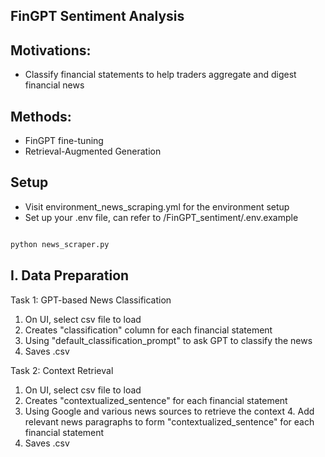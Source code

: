 ## FinGPT Sentiment Analysis

## Motivations:
* Classify financial statements to help traders aggregate and digest financial news
## Methods:
* FinGPT fine-tuning
* Retrieval-Augmented Generation


## Setup

* Visit environment_news_scraping.yml for the environment setup
* Set up your .env file, can refer to /FinGPT_sentiment/.env.example

``` python

python news_scraper.py

```

## I. Data Preparation
Task 1: GPT-based News Classification

1. On UI, select csv file to load
2. Creates "classification" column for each financial statement
3. Using "default_classification_prompt" to ask GPT to classify the news
4. Saves .csv

Task 2: Context Retrieval

1. On UI, select csv file to load
2. Creates "contextualized_sentence" for each financial statement
3. Using Google and various news sources to retrieve the context
   4. Add relevant news paragraphs to form "contextualized_sentence" for each financial statement
5. Saves .csv
